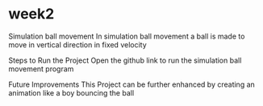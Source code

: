 # week2
Simulation ball movement
In simulation ball movement a ball is made to move in vertical direction in fixed velocity

Steps to Run the Project
Open the github link to run the simulation ball movement program

Future Improvements
This Project can be further enhanced by creating an animation like a boy bouncing the ball
